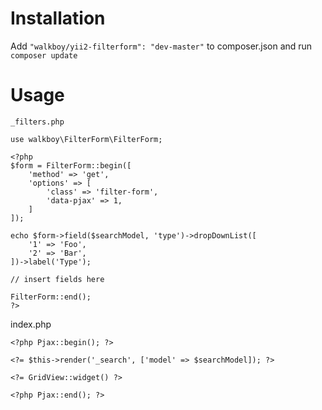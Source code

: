 # Installation
Add `"walkboy/yii2-filterform": "dev-master"` to composer.json and run `composer update`

# Usage

`_filters.php`

```
use walkboy\FilterForm\FilterForm;

<?php
$form = FilterForm::begin([
	'method' => 'get',
	'options' => [
		'class' => 'filter-form',
		'data-pjax' => 1,
	]
]);

echo $form->field($searchModel, 'type')->dropDownList([
    '1' => 'Foo',
    '2' => 'Bar',
])->label('Type');

// insert fields here

FilterForm::end();
?>
```


index.php
```
<?php Pjax::begin(); ?>

<?= $this->render('_search', ['model' => $searchModel]); ?>

<?= GridView::widget() ?>

<?php Pjax::end(); ?>
```